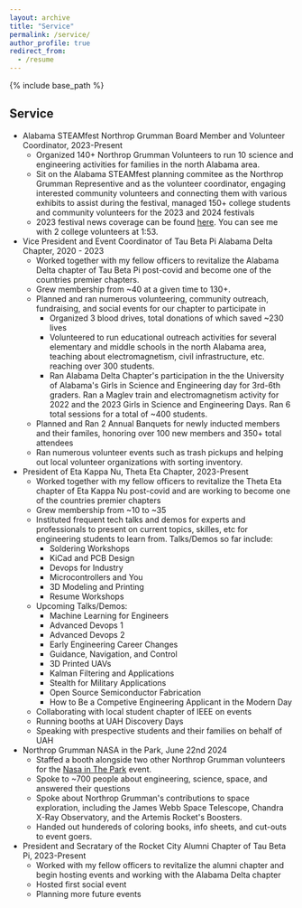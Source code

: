 ```yaml
---
layout: archive
title: "Service"
permalink: /service/
author_profile: true
redirect_from:
  - /resume
---
```


{% include base_path %}

## Service
* Alabama STEAMfest Northrop Grumman Board Member and Volunteer Coordinator, 2023-Present
  * Organized 140+ Northrop Grumman Volunteers to run 10 science and engineering activities for families in the north Alabama area. 
  * Sit on the Alabama STEAMfest planning commitee as the Northrop Grumman Representive and as the volunteer coordinator, engaging interested community volunteers and connecting them with various exhibits to assist during the festival, managed 150+ college students and community volunteers for the 2023 and 2024 festivals
  * 2023 festival news coverage can be found [here](https://www.waff.com/2023/10/29/steam-fest-welcomes-thousands-von-braun-center/). You can see me with 2 college volunteers at 1:53.
* Vice President and Event Coordinator of Tau Beta Pi Alabama Delta Chapter, 2020 - 2023
  * Worked together with my fellow officers to revitalize the Alabama Delta chapter of Tau Beta Pi post-covid and become one of the countries premier chapters. 
  * Grew membership from ~40 at a given time to 130+.
  * Planned and ran numerous volunteering, community outreach, fundraising, and social events for our chapter to participate in
    * Organized 3 blood drives, total donations of which saved ~230 lives
    * Volunteered to run educational outreach activities for several elementary and middle schools in the north Alabama area, teaching about electromagnetism, civil infrastructure, etc. reaching over 300 students.
    * Ran Alabama Delta Chapter's participation in the the University of Alabama's Girls in Science and Engineering day for 3rd-6th graders. Ran a Maglev train and electromagnetism activity for 2022 and the 2023 Girls in Science and Engineering Days. Ran 6 total sessions for a total of ~400 students.
  * Planned and Ran 2 Annual Banquets for newly inducted members and their familes, honoring over 100 new members and 350+ total attendees
  * Ran numerous volunteer events such as trash pickups and helping out local volunteer organizations with sorting inventory.
* President of Eta Kappa Nu, Theta Eta Chapter, 2023-Present
  * Worked together with my fellow officers to revitalize the Theta Eta chapter of Eta Kappa Nu post-covid and are working to become one of the countries premier chapters
  * Grew membership from ~10 to ~35
  * Instituted frequent tech talks and demos for experts and professionals to present on current topics, skilles, etc for engineering students to learn from. Talks/Demos so far include:
    * Soldering Workshops
    * KiCad and PCB Design
    * Devops for Industry
    * Microcontrollers and You
    * 3D Modeling and Printing
    * Resume Workshops
  * Upcoming Talks/Demos:
    * Machine Learning for Engineers
    * Advanced Devops 1
    * Advanced Devops 2
    * Early Engineering Career Changes
    * Guidance, Navigation, and Control
    * 3D Printed UAVs
    * Kalman Filtering and Applications
    * Stealth for Military Applications
    * Open Source Semiconductor Fabrication
    * How to Be a Competive Engineering Applicant in the Modern Day
  * Collaborating with local student chapter of IEEE on events
  * Running booths at UAH Discovery Days
  * Speaking with prespective students and their families on behalf of UAH
* Northrop Grumman NASA in the Park, June 22nd 2024
  * Staffed a booth alongside two other Northrop Grumman volunteers for the [Nasa in The Park](https://www.theredstonerocket.com/tech_today/article_ab516414-38e8-11ef-9a4a-5f99945a7c4c.html) event.
  * Spoke to ~700 people about engineering, science, space, and answered their questions
  * Spoke about Northrop Grumman's contributions to space exploration, including the James Webb Space Telescope, Chandra X-Ray Observatory, and the Artemis Rocket's Boosters.
  * Handed out hundereds of coloring books, info sheets, and cut-outs to event goers.
* President and Secratary of the Rocket City Alumni Chapter of Tau Beta Pi, 2023-Present
  * Worked with my fellow officers to revitalize the alumni chapter and begin hosting events and working with the Alabama Delta chapter
  * Hosted first social event
  * Planning more future events